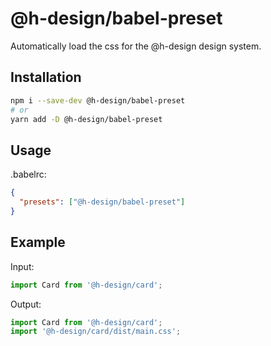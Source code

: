 # @h-design/babel-preset

Automatically load the css for the @h-design design system.

## Installation

```sh
npm i --save-dev @h-design/babel-preset
# or
yarn add -D @h-design/babel-preset
```

## Usage

.babelrc:

```json
{
  "presets": ["@h-design/babel-preset"]
}
```

## Example

Input:

```js
import Card from '@h-design/card';
```

Output:

```js
import Card from '@h-design/card';
import '@h-design/card/dist/main.css';
```
